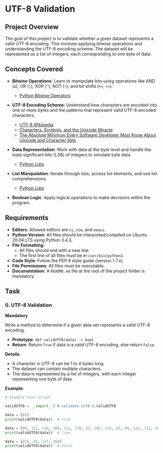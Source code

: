 # UTF-8 Validation

## Project Overview

The goal of this project is to validate whether a given dataset represents a valid UTF-8 encoding. This involves applying bitwise operations and understanding the UTF-8 encoding scheme. The dataset will be represented as a list of integers, each corresponding to one byte of data.

## Concepts Covered

- **Bitwise Operations**: Learn to manipulate bits using operations like AND (`&`), OR (`|`), XOR (`^`), NOT (`~`), and bit shifts (`<<`, `>>`).
  - [Python Bitwise Operators](https://docs.python.org/3/library/operator.html#bitwise-operations)
  
- **UTF-8 Encoding Scheme**: Understand how characters are encoded into one or more bytes and the patterns that represent valid UTF-8 encoded characters.
  - [UTF-8 Wikipedia](https://en.wikipedia.org/wiki/UTF-8)
  - [Characters, Symbols, and the Unicode Miracle](https://unicode.org/standard/WhatIsUnicode.html)
  - [The Absolute Minimum Every Software Developer Must Know About Unicode and Character Sets](https://www.joelonsoftware.com/2003/11/19/encoding-utf-8/)

- **Data Representation**: Work with data at the byte level and handle the least significant bits (LSB) of integers to simulate byte data.
  - [Python Lists](https://docs.python.org/3/tutorial/datastructures.html#more-on-lists)

- **List Manipulation**: Iterate through lists, access list elements, and use list comprehensions.
  - [Python Lists](https://docs.python.org/3/tutorial/datastructures.html#more-on-lists)

- **Boolean Logic**: Apply logical operations to make decisions within the program.

## Requirements

- **Editors**: Allowed editors are `vi`, `vim`, and `emacs`.
- **Python Version**: All files should be interpreted/compiled on Ubuntu 20.04 LTS using Python 3.4.3.
- **File Formatting**:
  - All files should end with a new line.
  - The first line of all files must be `#!/usr/bin/python3`.
- **Code Style**: Follow the PEP 8 style guide (version 1.7.x).
- **File Permissions**: All files must be executable.
- **Documentation**: A `README.md` file at the root of the project folder is mandatory.

## Task

### 0. UTF-8 Validation

**Mandatory**

Write a method to determine if a given data set represents a valid UTF-8 encoding.

- **Prototype**: `def validUTF8(data) -> bool`
- **Return**: Return `True` if data is a valid UTF-8 encoding, else return `False`.

**Details**:
- A character in UTF-8 can be 1 to 4 bytes long.
- The dataset can contain multiple characters.
- The data is represented by a list of integers, with each integer representing one byte of data.

**Example**:

```python
# Example test script

validUTF8 = __import__('0-validate_utf8').validUTF8

data = [65]
print(validUTF8(data))  # True

data = [80, 121, 116, 104, 111, 110, 32, 105, 115, 32, 99, 111, 111, 108, 33]
print(validUTF8(data))  # True

data = [229, 65, 127, 256]
print(validUTF8(data))  # False
